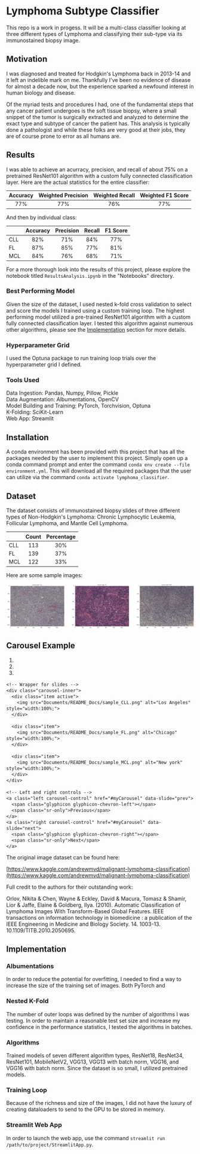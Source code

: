 # Lymphoma Subtype Classifier

This repo is a work in progess.  It will be a multi-class classifier looking at three different types of Lymphoma and
classifying their sub-type via its immunostained biopsy image.

## Motivation

I was diagnosed and treated for Hodgkin's Lymphoma back in 2013-14 and it left an indelible mark on me.  Thankfully I've
been no evidence of disease for almost a decade now, but the experience sparked a newfound interest in human biology and
disease.

Of the myriad tests and procedures I had, one of the fundamental steps that any cancer patient undergoes is the soft
tissue biopsy, where a small snippet of the tumor is surgically extracted and analyzed to determine the exact type and
subtype of cancer the patient has.  This analysis is typically done a pathologist and while these folks are very good at
their jobs, they are of course prone to error as all humans are.

## Results

I was able to achieve an acurracy, precision, and recall of about 75% on a pretrained ResNet101 algorithm with a custom 
fully connected classification layer.  Here are the actual statistics for the entire classifier:

|     Accuracy      |   Weighted Precision   |   Weighted Recall  |   Weighted F1 Score  |
|       :---:       |         :---:          |        :---:       |       :----:         |
|        77%        |          77%           |         76%        |         77%          |


And then by individual class:

|      |  Accuracy |   Precision   |   Recall  |  F1 Score  |
| :--  |   :--:    |    :---:      |   :---:   |    :---:   |
| CLL  |    82%    |      71%      |    84%    |     77%    |
| FL   |    87%    |      85%      |    77%    |     81%    |
| MCL  |    84%    |      76%      |    68%    |     71%    |


For a more thorough look into the results of this project, please explore the notebook titled `ResultsAnalysis.ipynb` 
in the "Notebooks" directory.

### Best Performing Model

Given the size of the dataset, I used nested k-fold cross validation to select and score the models I trained using a
custom training loop.  The highest performing model utilized a pre-trained ResNet101 algorithm with a custom fully
connected classification layer.  I tested this algorithm against numerous other algorithms, please see the 
[Implementation](#Implementation) section for more details.

### Hyperparameter Grid

I used the Optuna package to run training loop trials over the hyperparameter grid I defined.


### Tools Used
Data Ingestion: Pandas, Numpy, Pillow, Pickle \
Data Augmentation: Albumentations, OpenCV \
Model Building and Training: PyTorch, Torchvision, Optuna \
K-Folding: SciKit-Learn \
Web App: Streamlit


## Installation

A conda environment has been provided with this project that has all the packages needed by the user to implement this
project.  Simply open up a conda command prompt and enter the command `conda env create --file environment.yml`.  This 
will download all the required packages that the user can utilize via the command `conda activate lymphoma_classifier`.

## Dataset

The dataset consists of immunostained biopsy slides of three different types of Non-Hodgkin's Lymphoma: Chronic
Lymphocytic Leukemia, Follicular Lymphoma, and Mantle Cell Lymphoma.

|     |   Count   |   Percentage  |
| :-- |   :---:   |     :---:     |
| CLL |    113    |      30%      |
| FL  |    139    |      37%      |
| MCL |    122    |      33%      |

Here are some sample images:

![Sample Biopsy Images by Type](Documents/README_Docs/sample_images_by_type.png)

<html lang="en">
<head>
  <title>Bootstrap Example</title>
  <meta charset="utf-8">
  <meta name="viewport" content="width=device-width, initial-scale=1">
  <link rel="stylesheet" href="https://maxcdn.bootstrapcdn.com/bootstrap/3.4.1/css/bootstrap.min.css">
  <script src="https://ajax.googleapis.com/ajax/libs/jquery/3.5.1/jquery.min.js"></script>
  <script src="https://maxcdn.bootstrapcdn.com/bootstrap/3.4.1/js/bootstrap.min.js"></script>
</head>
<body>

<div class="container">
  <h2>Carousel Example</h2>  
  <div id="myCarousel" class="carousel slide" data-ride="carousel">
    <!-- Indicators -->
    <ol class="carousel-indicators">
      <li data-target="#myCarousel" data-slide-to="0" class="active"></li>
      <li data-target="#myCarousel" data-slide-to="1"></li>
      <li data-target="#myCarousel" data-slide-to="2"></li>
    </ol>

    <!-- Wrapper for slides -->
    <div class="carousel-inner">
      <div class="item active">
        <img src="Documents/README_Docs/sample_CLL.png" alt="Los Angeles" style="width:100%;">
      </div>

      <div class="item">
        <img src="Documents/README_Docs/sample_FL.png" alt="Chicago" style="width:100%;">
      </div>
    
      <div class="item">
        <img src="Documents/README_Docs/sample_MCL.png" alt="New york" style="width:100%;">
      </div>
    </div>

    <!-- Left and right controls -->
    <a class="left carousel-control" href="#myCarousel" data-slide="prev">
      <span class="glyphicon glyphicon-chevron-left"></span>
      <span class="sr-only">Previous</span>
    </a>
    <a class="right carousel-control" href="#myCarousel" data-slide="next">
      <span class="glyphicon glyphicon-chevron-right"></span>
      <span class="sr-only">Next</span>
    </a>
  </div>
</div>

</body>
</html>


The original image dataset can be found here:

[https://www.kaggle.com/andrewmvd/malignant-lymphoma-classification](https://www.kaggle.com/andrewmvd/malignant-lymphoma-classification)

Full credit to the authors for their outstanding work:

Orlov, Nikita & Chen, Wayne & Eckley, David & Macura, Tomasz & Shamir, Lior & Jaffe, Elaine & Goldberg, Ilya. (2010).
Automatic Classification of Lymphoma Images With Transform-Based Global Features. IEEE transactions on information
technology in biomedicine : a publication of the IEEE Engineering in Medicine and Biology Society. 14. 1003-13.
10.1109/TITB.2010.2050695.


## Implementation


### Albumentations

In order to reduce the potential for overfitting, I needed to find a way to increase the size of the training set of
images.  Both PyTorch and 

### Nested K-Fold

The number of outer loops was defined by the number of algorithms I was testing.  In order to maintain a reasonable test
set size and increase my confidence in the performance statistics, I tested the algorithms in batches.

### Algorithms

Trained models of seven different algorithm types, ResNet18, ResNet34, ResNet101, MobileNetV2, VGG13, VGG13 with batch
norm, VGG16, and VGG16 with batch norm.  Since the dataset is so small, I utilized pretrained models.

### Training Loop

Because of the richness and size of the images, I did not have the luxury of creating dataloaders to send to the GPU to
be stored in memory.

### Streamlit Web App

In order to launch the web app, use the command `streamlit run /path/to/project/StreamlitApp.py`.
